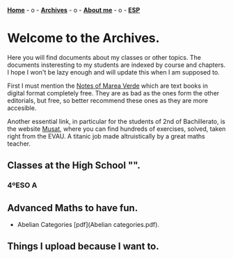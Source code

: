 [**Home**](ENGindex.html) - o -    [**Archives**](ENGArchivos.html)  - o -   [**About me**](ENGSobremi.html)  - o -   [**ESP**](Archivos.html)

# Welcome to the Archives.

Here  you will find documents about my classes or other topics. The documents insteresting to my students are indexed by course and chapters. I hope I won't be lazy enough and will update this when I am supposed to.

First I must mention the [Notes of Marea Verde](http://www.apuntesmareaverde.org.es) which are text books in digital format completely free. They are as bad as the ones form the other editorials, but free, so better recommend these ones as they are more accesible.

Another essential link, in particular for the students of 2nd of Bachillerato, is the website [Musat](http://musat.net), where you can find hundreds of exercises, solved, taken right from the EVAU. A titanic job made altruistically by a great maths teacher.

## Classes at the High School "".
### 4ºESO A

## Advanced Maths to have fun.
- Abelian Categories [pdf](Abelian categories.pdf).

## Things I upload because I want to.
